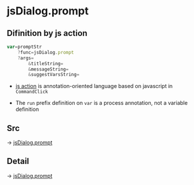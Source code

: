 # jsDialog.prompt

## Difinition by js action

```js.js
var=promptStr
	?func=jsDialog.prompt
	?args=
		&titleString=
		&messageString=
		&suggestVarsString=
```

- [js action](#) is annotation-oriented language based on javascript in `CommandClick`

- The `run` prefix definition on `var` is a process annotation, not a variable definition

## Src

-> [jsDialog.prompt](https://github.com/puutaro/CommandClick/blob/master/app/src/main/java/com/puutaro/commandclick/fragment_lib/terminal_fragment/js_interface/dialog/JsDialog.kt#L110)

## Detail

-> [jsDialog.prompt](https://github.com/puutaro/CommandClick/blob/master/md/developer/js_interface/details/dialog/JsDialog/prompt.md)
